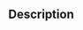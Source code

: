 <!-- If this PR is related to an issue, link them below this comment as described in https://docs.github.com/en/issues/tracking-your-work-with-issues/linking-a-pull-request-to-an-issue#linking-a-pull-request-to-an-issue-using-a-keyword -->

<!-- Describe your changes -->
## Description


